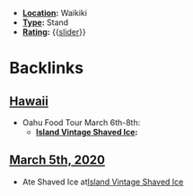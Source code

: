 - **[Location](<Location.md>):** Waikiki
- **[Type](<Type.md>):** Stand
- **[Rating](<Rating.md>):** {{[slider](<slider.md>)}}

# Backlinks
## [Hawaii](<Hawaii.md>)
- Oahu Food Tour March 6th-8th:
    - **[Island Vintage Shaved Ice](<Island Vintage Shaved Ice.md>):**

## [March 5th, 2020](<March 5th, 2020.md>)
- Ate Shaved Ice at[Island Vintage Shaved Ice](<Island Vintage Shaved Ice.md>)

